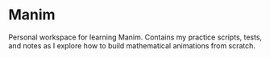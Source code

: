 # Manim
Personal workspace for learning Manim. Contains my practice scripts, tests, and notes as I explore how to build mathematical animations from scratch.
